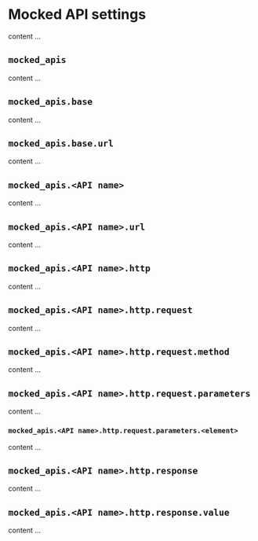 # Mocked API settings

content ...

## ``mocked_apis``

content ...

## ``mocked_apis.base``

content ...

## ``mocked_apis.base.url``

content ...

## ``mocked_apis.<API name>``

content ...

## ``mocked_apis.<API name>.url``

content ...

## ``mocked_apis.<API name>.http``

content ...

## ``mocked_apis.<API name>.http.request``

content ...

## ``mocked_apis.<API name>.http.request.method``

content ...

## ``mocked_apis.<API name>.http.request.parameters``

content ...

### ``mocked_apis.<API name>.http.request.parameters.<element>``

content ...

## ``mocked_apis.<API name>.http.response``

content ...

## ``mocked_apis.<API name>.http.response.value``

content ...

